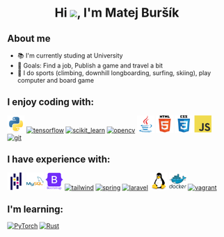 <!--
**MatejBursik/MatejBursik** is a ✨ _special_ ✨ repository because its `README.md` (this file) appears on your GitHub profile.
-->

<h1 align="center">Hi  <img src="https://emojis.slackmojis.com/emojis/images/1577305505/7373/hand_wave.gif?1577305505" width="30" />, I'm Matej Buršík</h1>

## About me

- 📚 I'm currently studing at University
- 🎯 Goals: Find a job, Publish a game and travel a bit
- 🎲 I do sports (climbing, downhill longboarding, surfing, skiing), play computer and board game

## I enjoy coding with:
<p>
    <!-- Python -->
    <a href="https://www.python.org" target="_blank" rel="noreferrer"><img src="https://raw.githubusercontent.com/devicons/devicon/master/icons/python/python-original.svg" alt="python" width="40" height="40"/></a>
    <!-- TensorFlow -->
    <a href="https://www.tensorflow.org" target="_blank" rel="noreferrer"><img src="https://www.vectorlogo.zone/logos/tensorflow/tensorflow-icon.svg" alt="tensorflow" width="40" height="40"/></a>
    <!-- SciKit -->
    <a href="https://scikit-learn.org/" target="_blank" rel="noreferrer"><img src="https://upload.wikimedia.org/wikipedia/commons/0/05/Scikit_learn_logo_small.svg" alt="scikit_learn" width="40" height="40"/></a>
    <!-- OpenCV -->
    <a href="https://opencv.org/" target="_blank" rel="noreferrer"><img src="https://www.vectorlogo.zone/logos/opencv/opencv-icon.svg" alt="opencv" width="40" height="40"/></a>
    <!-- Java -->
    <a href="https://www.java.com" target="_blank" rel="noreferrer"><img src="https://raw.githubusercontent.com/devicons/devicon/master/icons/java/java-original.svg" alt="java" width="40" height="40"/></a>
    <!-- HTML -->
    <a href="https://www.w3.org/html/" target="_blank" rel="noreferrer"><img src="https://raw.githubusercontent.com/devicons/devicon/master/icons/html5/html5-original-wordmark.svg" alt="html5" width="40" height="40"/></a>
    <!-- CSS -->
    <a href="https://www.w3schools.com/css/" target="_blank" rel="noreferrer"><img src="https://raw.githubusercontent.com/devicons/devicon/master/icons/css3/css3-original-wordmark.svg" alt="css3" width="40" height="40"/></a>
    <!-- JavaScript -->
    <a href="https://developer.mozilla.org/en-US/docs/Web/JavaScript" target="_blank" rel="noreferrer"><img src="https://raw.githubusercontent.com/devicons/devicon/master/icons/javascript/javascript-original.svg" alt="javascript" width="40" height="40"/></a>
    <!-- Git -->
    <a href="https://git-scm.com/" target="_blank" rel="noreferrer"><img src="https://www.vectorlogo.zone/logos/git-scm/git-scm-icon.svg" alt="git" width="40" height="40"/></a>
</p>

## I have experience with: <!--with which I'm proficient-->
<p>
    <!-- Pandas -->
    <a href="https://pandas.pydata.org/" target="_blank" rel="noreferrer"><img src="https://raw.githubusercontent.com/devicons/devicon/2ae2a900d2f041da66e950e4d48052658d850630/icons/pandas/pandas-original.svg" alt="pandas" width="40" height="40"/></a>
    <!-- MySQL -->
    <a href="https://www.mysql.com/" target="_blank" rel="noreferrer"><img src="https://raw.githubusercontent.com/devicons/devicon/master/icons/mysql/mysql-original-wordmark.svg" alt="mysql" width="40" height="40"/></a>
    <!-- Bootstrap -->
    <a href="https://getbootstrap.com" target="_blank" rel="noreferrer"><img src="https://raw.githubusercontent.com/devicons/devicon/master/icons/bootstrap/bootstrap-plain-wordmark.svg" alt="bootstrap" width="40" height="40"/></a>
    <!-- Tailwind -->
    <a href="https://tailwindcss.com/" target="_blank" rel="noreferrer"><img src="https://www.vectorlogo.zone/logos/tailwindcss/tailwindcss-icon.svg" alt="tailwind" width="40" height="40"/></a>
    <!-- SpringBoot -->
    <a href="https://spring.io/" target="_blank" rel="noreferrer"><img src="https://www.vectorlogo.zone/logos/springio/springio-icon.svg" alt="spring" width="40" height="40"/></a>
    <!-- Laravel -->
    <a href="https://laravel.com/" target="_blank" rel="noreferrer"><img src="https://laravel.com/img/logomark.min.svg" alt="laravel" width="40" height="40"/></a>
    <!-- Linux -->
    <a href="https://www.linux.org/" target="_blank" rel="noreferrer"><img src="https://raw.githubusercontent.com/devicons/devicon/master/icons/linux/linux-original.svg" alt="linux" width="40" height="40"/></a>
    <!-- Docker -->
    <a href="https://www.docker.com/" target="_blank" rel="noreferrer"><img src="https://raw.githubusercontent.com/devicons/devicon/master/icons/docker/docker-original-wordmark.svg" alt="docker" width="40" height="40"/></a>
    <!-- Vagrant -->
    <a href="https://www.vagrantup.com/" target="_blank" rel="noreferrer"><img src="https://www.vectorlogo.zone/logos/vagrantup/vagrantup-icon.svg" alt="vagrant" width="40" height="40"/></a>
</p>

## I'm learning:
<p>
    <!-- PyTorch -->
    <a href="https://pytorch.org/" target="_blank" rel="noreferrer"><img src="https://pytorch.org/favicon.ico" alt="PyTorch" width="40" height="40"/></a>
    <!-- Rust -->
    <a href="https://www.rust-lang.org/" target="_blank" rel="noreferrer"><img src="https://www.rust-lang.org/static/images/favicon.svg" alt="Rust" width="40" height="40"/></a>
</p>

